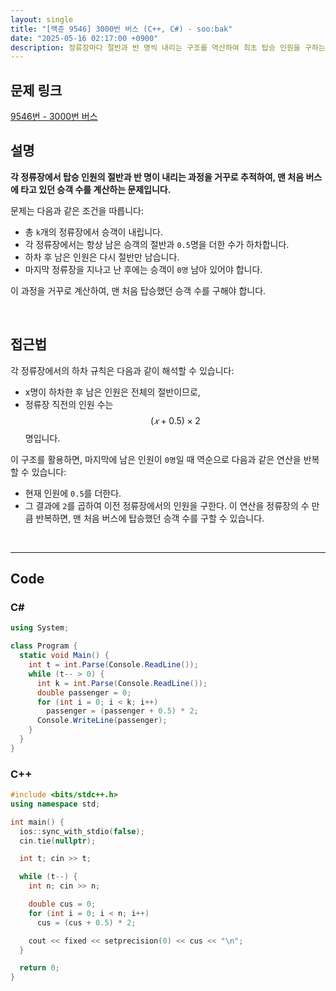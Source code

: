 ```yaml
---
layout: single
title: "[백준 9546] 3000번 버스 (C++, C#) - soo:bak"
date: "2025-05-16 02:17:00 +0900"
description: 정류장마다 절반과 반 명씩 내리는 구조를 역산하여 최초 탑승 인원을 구하는 백준 9546번 3000번 버스 문제의 C# 및 C++ 풀이 및 해설
---
```


## 문제 링크
[9546번 - 3000번 버스](https://www.acmicpc.net/problem/9546)

## 설명

**각 정류장에서 탑승 인원의 절반과 반 명이 내리는 과정을 거꾸로 추적하여, 맨 처음 버스에 타고 있던 승객 수를 계산하는 문제입니다.**

문제는 다음과 같은 조건을 따릅니다:

- 총 `k`개의 정류장에서 승객이 내립니다.
- 각 정류장에서는 항상 남은 승객의 절반과 `0.5`명을 더한 수가 하차합니다.
- 하차 후 남은 인원은 다시 절반만 남습니다.
- 마지막 정류장을 지나고 난 후에는 승객이 `0명` 남아 있어야 합니다.

이 과정을 거꾸로 계산하여, 맨 처음 탑승했던 승객 수를 구해야 합니다.

<br>

## 접근법

각 정류장에서의 하차 규칙은 다음과 같이 해석할 수 있습니다:
- x명이 하차한 후 남은 인원은 전체의 절반이므로,
- 정류장 직전의 인원 수는 $$(𝑥 + 0.5) \times 2 $$명입니다.

이 구조를 활용하면, 마지막에 남은 인원이 `0명`일 때 역순으로 다음과 같은 연산을 반복할 수 있습니다:
- 현재 인원에 `0.5`를 더한다.
- 그 결과에 `2`를 곱하여 이전 정류장에서의 인원을 구한다.
이 연산을 정류장의 수 만큼 반복하면, 맨 처음 버스에 탑승했던 승객 수를 구할 수 있습니다.

<br>

---

## Code

### C#

```csharp
using System;

class Program {
  static void Main() {
    int t = int.Parse(Console.ReadLine());
    while (t-- > 0) {
      int k = int.Parse(Console.ReadLine());
      double passenger = 0;
      for (int i = 0; i < k; i++)
        passenger = (passenger + 0.5) * 2;
      Console.WriteLine(passenger);
    }
  }
}
```

### C++

```cpp
#include <bits/stdc++.h>
using namespace std;

int main() {
  ios::sync_with_stdio(false);
  cin.tie(nullptr);

  int t; cin >> t;

  while (t--) {
    int n; cin >> n;

    double cus = 0;
    for (int i = 0; i < n; i++)
      cus = (cus + 0.5) * 2;

    cout << fixed << setprecision(0) << cus << "\n";
  }

  return 0;
}
```
